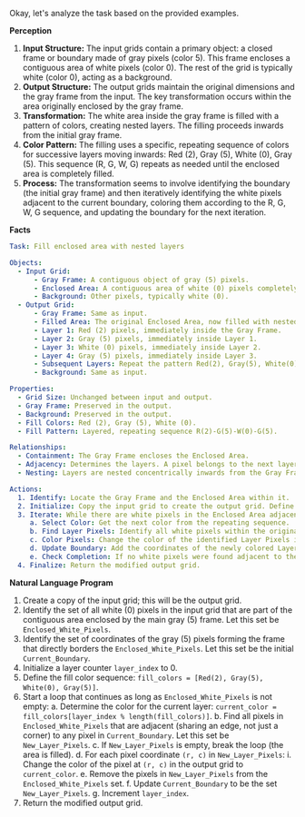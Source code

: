Okay, let's analyze the task based on the provided examples.

**Perception**

1.  **Input Structure:** The input grids contain a primary object: a closed frame or boundary made of gray pixels (color 5). This frame encloses a contiguous area of white pixels (color 0). The rest of the grid is typically white (color 0), acting as a background.
2.  **Output Structure:** The output grids maintain the original dimensions and the gray frame from the input. The key transformation occurs within the area originally enclosed by the gray frame.
3.  **Transformation:** The white area inside the gray frame is filled with a pattern of colors, creating nested layers. The filling proceeds inwards from the initial gray frame.
4.  **Color Pattern:** The filling uses a specific, repeating sequence of colors for successive layers moving inwards: Red (2), Gray (5), White (0), Gray (5). This sequence (R, G, W, G) repeats as needed until the enclosed area is completely filled.
5.  **Process:** The transformation seems to involve identifying the boundary (the initial gray frame) and then iteratively identifying the white pixels adjacent to the current boundary, coloring them according to the R, G, W, G sequence, and updating the boundary for the next iteration.

**Facts**


```yaml
Task: Fill enclosed area with nested layers

Objects:
  - Input Grid:
      - Gray Frame: A contiguous object of gray (5) pixels.
      - Enclosed Area: A contiguous area of white (0) pixels completely surrounded by the Gray Frame.
      - Background: Other pixels, typically white (0).
  - Output Grid:
      - Gray Frame: Same as input.
      - Filled Area: The original Enclosed Area, now filled with nested layers.
      - Layer 1: Red (2) pixels, immediately inside the Gray Frame.
      - Layer 2: Gray (5) pixels, immediately inside Layer 1.
      - Layer 3: White (0) pixels, immediately inside Layer 2.
      - Layer 4: Gray (5) pixels, immediately inside Layer 3.
      - Subsequent Layers: Repeat the pattern Red(2), Gray(5), White(0), Gray(5) inwards.
      - Background: Same as input.

Properties:
  - Grid Size: Unchanged between input and output.
  - Gray Frame: Preserved in the output.
  - Background: Preserved in the output.
  - Fill Colors: Red (2), Gray (5), White (0).
  - Fill Pattern: Layered, repeating sequence R(2)-G(5)-W(0)-G(5).

Relationships:
  - Containment: The Gray Frame encloses the Enclosed Area.
  - Adjacency: Determines the layers. A pixel belongs to the next layer if it's white (0) in the input and adjacent (up, down, left, right) to a pixel belonging to the previous layer boundary.
  - Nesting: Layers are nested concentrically inwards from the Gray Frame.

Actions:
  1. Identify: Locate the Gray Frame and the Enclosed Area within it.
  2. Initialize: Copy the input grid to create the output grid. Define the initial boundary as the set of coordinates of the Gray Frame pixels. Define the fill color sequence [Red(2), Gray(5), White(0), Gray(5)].
  3. Iterate: While there are white pixels in the Enclosed Area adjacent to the current boundary:
     a. Select Color: Get the next color from the repeating sequence.
     b. Find Layer Pixels: Identify all white pixels within the original Enclosed Area that are adjacent (4-connectivity) to any pixel in the current boundary set.
     c. Color Pixels: Change the color of the identified Layer Pixels in the output grid to the selected color.
     d. Update Boundary: Add the coordinates of the newly colored Layer Pixels to the boundary set for the next iteration.
     e. Check Completion: If no white pixels were found adjacent to the boundary in step 3b, stop.
  4. Finalize: Return the modified output grid.
```


**Natural Language Program**

1.  Create a copy of the input grid; this will be the output grid.
2.  Identify the set of all white (0) pixels in the input grid that are part of the contiguous area enclosed by the main gray (5) frame. Let this set be `Enclosed_White_Pixels`.
3.  Identify the set of coordinates of the gray (5) pixels forming the frame that directly borders the `Enclosed_White_Pixels`. Let this set be the initial `Current_Boundary`.
4.  Initialize a layer counter `layer_index` to 0.
5.  Define the fill color sequence: `fill_colors = [Red(2), Gray(5), White(0), Gray(5)]`.
6.  Start a loop that continues as long as `Enclosed_White_Pixels` is not empty:
    a.  Determine the color for the current layer: `current_color = fill_colors[layer_index % length(fill_colors)]`.
    b.  Find all pixels in `Enclosed_White_Pixels` that are adjacent (sharing an edge, not just a corner) to any pixel in `Current_Boundary`. Let this set be `New_Layer_Pixels`.
    c.  If `New_Layer_Pixels` is empty, break the loop (the area is filled).
    d.  For each pixel coordinate `(r, c)` in `New_Layer_Pixels`:
        i.  Change the color of the pixel at `(r, c)` in the output grid to `current_color`.
    e.  Remove the pixels in `New_Layer_Pixels` from the `Enclosed_White_Pixels` set.
    f.  Update `Current_Boundary` to be the set `New_Layer_Pixels`.
    g.  Increment `layer_index`.
7.  Return the modified output grid.